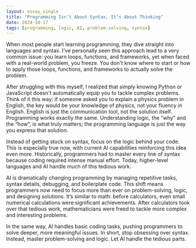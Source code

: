 ```yaml
---
layout: essay_single
title: "Programming Isn’t About Syntax, It’s About Thinking"
date: 2024-10-17
tags: [programming, logic, AI, problem-solving, syntax]
---
```


When most people start learning programming, they dive straight into languages and syntax. I've personally seen this approach lead to a very common issue: you learn loops, functions, and frameworks, yet when faced with a real-world problem, you freeze. You don't know where to start or how to apply those loops, functions, and frameworks to actually solve the problem.

After struggling with this myself, I realized that simply knowing Python or JavaScript doesn't automatically equip you to tackle complex problems. Think of it this way: if someone asked you to explain a physics problem in English, the key would be your knowledge of physics, not your fluency in English. English is just the communication tool, not the solution itself. Programming works exactly the same. Understanding logic, the “why” and the “how”, is what truly matters; the programming language is just the way you express that solution.

Instead of getting stuck on syntax, focus on the logic behind your code. This is especially true now, with current AI capabilities reinforcing this idea even more. Historically, programmers had to master every line of syntax because coding required intense manual effort. Today, higher-level languages and AI handle much of this tedious work.

AI is dramatically changing programming by managing repetitive tasks, syntax details, debugging, and boilerplate code. This shift means programmers now need to focus more than ever on problem-solving, logic, and designing solutions. It’s similar to math: before calculators, even small numerical calculations were significant achievements. After calculators took over that tedious work, mathematicians were freed to tackle more complex and interesting problems.

In the same way, AI handles basic coding tasks, pushing programmers to solve deeper, more meaningful issues. In short, stop obsessing over syntax. Instead, master problem-solving and logic. Let AI handle the tedious parts.